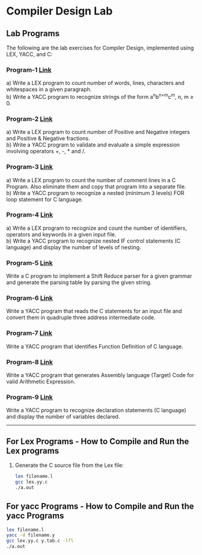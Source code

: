 # Compiler Design Lab

## Lab Programs

The following are the lab exercises for Compiler Design, implemented using LEX, YACC, and C:

### Program-1    [Link](https://github.com/Manoj-Kumar-BV/RVCE-CD_Lab/tree/main/Program-1)
a) Write a LEX program to count number of words, lines, characters and whitespaces in a given paragraph.  
b) Write a YACC program to recognize strings of the form a<sup>n</sup>b<sup>n+m</sup>c<sup>m</sup>, n, m ≥ 0.

### Program-2    [Link](https://github.com/Manoj-Kumar-BV/RVCE-CD_Lab/tree/main/Program-2)
a) Write a LEX program to count number of Positive and Negative integers and Positive & Negative fractions.  
b) Write a YACC program to validate and evaluate a simple expression involving operators +, -, * and /.

### Program-3    [Link](https://github.com/Manoj-Kumar-BV/RVCE-CD_Lab/tree/main/Program-3)
a) Write a LEX program to count the number of comment lines in a C Program. Also eliminate them and copy that program into a separate file.  
b) Write a YACC program to recognize a nested (minimum 3 levels) FOR loop statement for C language.

### Program-4    [Link](https://github.com/Manoj-Kumar-BV/RVCE-CD_Lab/tree/main/Program-4)
a) Write a LEX program to recognize and count the number of identifiers, operators and keywords in a given input file.  
b) Write a YACC program to recognize nested IF control statements (C language) and display the number of levels of nesting.

### Program-5    [Link](https://github.com/Manoj-Kumar-BV/RVCE-CD_Lab/blob/main/Program-5/code.c)
Write a C program to implement a Shift Reduce parser for a given grammar and generate the parsing table by parsing the given string.

### Program-6    [Link](https://github.com/Manoj-Kumar-BV/RVCE-CD_Lab/tree/main/Program-6)
Write a YACC program that reads the C statements for an input file and convert them in quadruple three address intermediate code.

### Program-7    [Link](https://github.com/Manoj-Kumar-BV/RVCE-CD_Lab/tree/main/Program-7)
Write a YACC program that identifies Function Definition of C language.

### Program-8    [Link](https://github.com/Manoj-Kumar-BV/RVCE-CD_Lab/tree/main/Program-8)
Write a YACC program that generates Assembly language (Target) Code for valid Arithmetic Expression.

### Program-9    [Link](https://github.com/Manoj-Kumar-BV/RVCE-CD_Lab/tree/main/Program-9)
Write a YACC program to recognize declaration statements (C language) and display the number of variables declared.

---

## For Lex Programs - How to Compile and Run the Lex programs

1. Generate the C source file from the Lex file:
    ```bash
    lex filename.l
    gcc lex.yy.c 
    ./a.out
    ```

## For yacc Programs - How to Compile and Run the yacc Programs
```bash
lex filename.l
yacc -d filename.y
gcc lex.yy.c y.tab.c -lfl
./a.out
```
